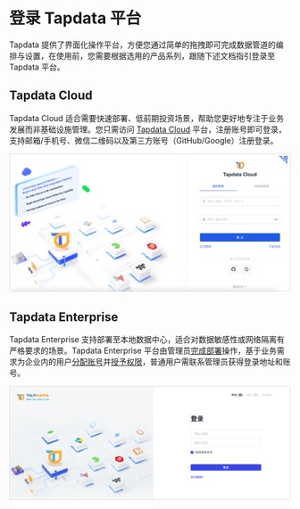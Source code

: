 # 登录 Tapdata 平台

Tapdata 提供了界面化操作平台，方便您通过简单的拖拽即可完成数据管道的编排与设置，在使用前，您需要根据选用的产品系列，跟随下述文档指引登录至 Tapdata 平台。

## Tapdata Cloud

Tapdata Cloud 适合需要快速部署、低前期投资场景，帮助您更好地专注于业务发展而非基础设施管理。您只需访问 [Tapdata Cloud](https://cloud.tapdata.net/console/v3/) 平台，注册账号即可登录，支持邮箱/手机号、微信二维码以及第三方账号（GitHub/Google）注册登录。

![登录 Tapdata Cloud](../images/login-cloud.png)



## Tapdata Enterprise

Tapdata Enterprise 支持部署至本地数据中心，适合对数据敏感性或网络隔离有严格要求的场景。Tapdata Enterprise 平台由管理员[完成部署](../quick-start/install/install-tapdata-enterprise/README.md)操作，基于业务需求为企业内的用户[分配账号](../user-guide/manage-system/manage-user.md)并[授予权限](../user-guide/manage-system/manage-role.md)，普通用户需联系管理员获得登录地址和账号。

![登录 Tapdata Enterprise](../images/login-on-prem.png)